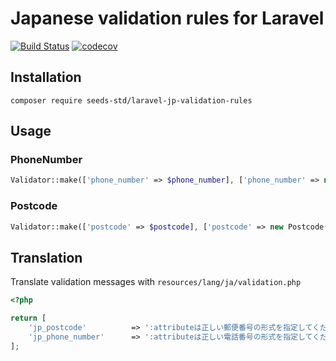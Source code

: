 # Japanese validation rules for Laravel

[![Build Status](https://travis-ci.com/seeds-std/laravel-jp-validation-rules.svg?branch=master)](https://travis-ci.com/seeds-std/laravel-jp-validation-rules)
[![codecov](https://codecov.io/gh/seeds-std/laravel-jp-validation-rules/branch/master/graph/badge.svg)](https://codecov.io/gh/seeds-std/laravel-jp-validation-rules)

## Installation

```shell
composer require seeds-std/laravel-jp-validation-rules
```

## Usage

### PhoneNumber

```php
Validator::make(['phone_number' => $phone_number], ['phone_number' => new PhoneNumber($params)]);
```

### Postcode

```php
Validator::make(['postcode' => $postcode], ['postcode' => new Postcode()]);
```

## Translation

Translate validation messages with `resources/lang/ja/validation.php`

```php
<?php

return [
    'jp_postcode'          => ':attributeは正しい郵便番号の形式を指定してください。',
    'jp_phone_number'      => ':attributeは正しい電話番号の形式を指定してください。',
];
```
